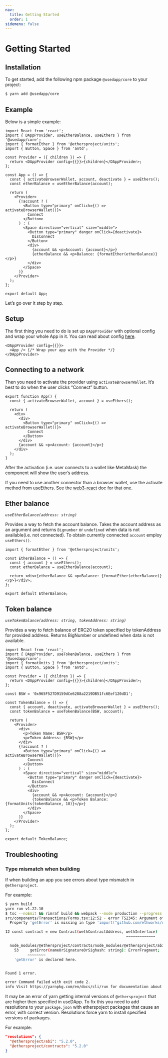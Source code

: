 ```yaml
---
nav:
  title: Getting Started
  order: 1
sidemenu: false
---
```


# Getting Started

## Installation

To get started, add the following npm package `@usedapp/core` to your project:

```sh
$ yarn add @usedapp/core
```

## Example

Below is a simple example:

```tsx
import React from 'react';
import { DAppProvider, useEtherBalance, useEthers } from '@usedapp/core';
import { formatEther } from '@ethersproject/units';
import { Button, Space } from 'antd';

const Provider = ({ children }) => {
  return <DAppProvider config={{}}>{children}</DAppProvider>;
};

const App = () => {
  const { activateBrowserWallet, account, deactivate } = useEthers();
  const etherBalance = useEtherBalance(account);

  return (
    <Provider>
      {!account ? (
        <Button type="primary" onClick={() => activateBrowserWallet()}>
          Connect
        </Button>
      ) : (
        <Space direction="vertical" size="middle">
          <Button type="primary" danger onClick={deactivate}>
            DisConnect
          </Button>
          <div>
            {account && <p>Account: {account}</p>}
            {etherBalance && <p>Balance: {formatEther(etherBalance)}</p>}
          </div>
        </Space>
      )}
    </Provider>
  );
};

export default App;
```

Let’s go over it step by step.

## Setup

The first thing you need to do is set up `DAppProvider` with optional config and wrap your whole App in it. You can read about config [here](https://usedapp.readthedocs.io/en/latest/core.html#config).

```tsx | pure
<DAppProvider config={{}}>
  <App /> {/* Wrap your app with the Provider */}
</DAppProvider>
```

## Connecting to a network

Then you need to activate the provider using `activateBrowserWallet`. It’s best to do when the user clicks “Connect” button.

```tsx | pure
export function App() {
  const { activateBrowserWallet, account } = useEthers();

  return (
    <div>
      <div>
        <Button type="primary" onClick={() => activateBrowserWallet()}>
          Connect
        </Button>
      </div>
      {account && <p>Account: {account}</p>}
    </div>
  );
}
```

After the activation (i.e. user connects to a wallet like MetaMask) the component will show the user’s address.

If you need to use another connector than a browser wallet, use the activate method from useEthers. See the [web3-react](https://github.com/NoahZinsmeister/web3-react/tree/v6/docs#overview) doc for that one.

## Ether balance

_`useEtherBalance(address: string)`_

Provides a way to fetch the account balance. Takes the account address as an argument and returns `Bignumber` or `undefined` when data is not available(i.e. not connected). To obtain currently connected `account` employ `useEthers()`.

```tsx | pure
import { formatEther } from '@ethersproject/units';

const EtherBalance = () => {
  const { account } = useEthers();
  const etherBalance = useEtherBalance(account);

  return <div>{etherBalance && <p>Balance: {formatEther(etherBalance)}</p>}</div>;
};

export default EtherBalance;
```

## Token balance

_`useTokenBalance(address: string, tokenAddress: string)`_

Provides a way to fetch balance of ERC20 token specified by tokenAddress for provided address. Returns BigNumber or undefined when data is not available.

```tsx
import React from 'react';
import { DAppProvider, useTokenBalance, useEthers } from '@usedapp/core';
import { formatUnits } from '@ethersproject/units';
import { Button, Space } from 'antd';

const Provider = ({ children }) => {
  return <DAppProvider config={{}}>{children}</DAppProvider>;
};

const BSW = '0x965F527D9159dCe6288a2219DB51fc6Eef120dD1';

const TokenBalance = () => {
  const { account, deactivate, activateBrowserWallet } = useEthers();
  const tokenBalance = useTokenBalance(BSW, account);

  return (
    <Provider>
      <div>
        <p>Token Name: BSW</p>
        <p>Token Address: {BSW}</p>
      </div>
      {!account ? (
        <Button type="primary" onClick={() => activateBrowserWallet()}>
          Connect
        </Button>
      ) : (
        <Space direction="vertical" size="middle">
          <Button type="primary" danger onClick={deactivate}>
            DisConnect
          </Button>
          <div>
            {account && <p>Account: {account}</p>}
            {tokenBalance && <p>Token Balance: {formatUnits(tokenBalance, 18)}</p>}
          </div>
        </Space>
      )}
    </Provider>
  );
};

export default TokenBalance;
```

## Troubleshooting

### Type mismatch when building

If when building an app you see errors about type mismatch in `@ethersproject`.

For example:

```sh
$ yarn build
yarn run v1.22.10
$ tsc --noEmit && rimraf build && webpack --mode production --progress
src/components/Transactions/Forms.tsx:12:52 - error TS2345: Argument of type 'Interface' is not assignable to parameter of type 'ContractInterface'.
  Property 'getError' is missing in type 'import("github.com/ethworks/usedapp/packages/example/node_modules/@ethersproject/abi/lib/interface").Interface' but required in type 'import("github.com/ethworks/usedapp/packages/example/node_modules/@ethersproject/contracts/node_modules/@ethersproject/abi/lib/interface").Interface'.

12 const contract = new Contract(wethContractAddress, wethInterface)
                                                      ~~~~~~~~~~~~~

  node_modules/@ethersproject/contracts/node_modules/@ethersproject/abi/lib/interface.d.ts:53:5
    53     getError(nameOrSignatureOrSighash: string): ErrorFragment;
          ~~~~~~~~
    'getError' is declared here.


Found 1 error.

error Command failed with exit code 2.
info Visit https://yarnpkg.com/en/docs/cli/run for documentation about this command.
```

It may be an error of yarn getting internal versions of `@ethersproject` that are higher then specified in useDApp. To fix this you need to add resolutions to your `package.json` with etherspoject packages that cause an error, with correct version. Resolutions force yarn to install specified versions of packages.

For example:

```json
"resolutions": {
  "@ethersproject/abi": "5.2.0",
  "@ethersproject/contracts": "5.2.0"
}
```
